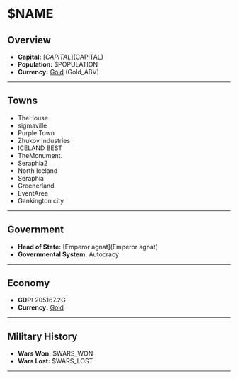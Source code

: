 # $NAME

## Overview

- **Capital:** [$CAPITAL]($CAPITAL)
- **Population:** $POPULATION
- **Currency:** [Gold](Gold) (Gold_ABV)

---

## Towns

- TheHouse
- sigmaville
- Purple Town
- Zhukov Industries
- ICELAND BEST
- TheMonument.
- Seraphia2
- North Iceland
- Seraphia
- Greenerland
- EventArea
- Gankington city

---

## Government

- **Head of State:** [Emperor agnat](Emperor agnat)
- **Governmental System:** Autocracy

---

## Economy

- **GDP:** 205167.2G
- **Currency:** [Gold](Gold)

---

## Military History

- **Wars Won:** $WARS_WON
- **Wars Lost:** $WARS_LOST

---

